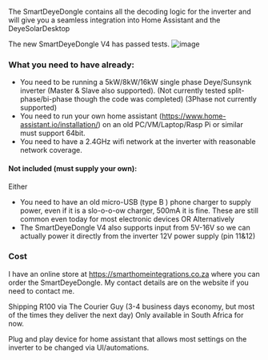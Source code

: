 The SmartDeyeDongle contains all the decoding logic for the inverter and will give you a seamless integration into Home Assistant and the DeyeSolarDesktop

The new SmartDeyeDongle V4 has passed tests.
![image](./SmartDeyeDongle.jpg)


### What you need to have already:
* You need to be running a 5kW/8kW/16kW single phase Deye/Sunsynk inverter (Master & Slave also supported).
(Not currently tested split-phase/bi-phase though the code was completed)
(3Phase not currently supported)
* You need to run your own home assistant (https://www.home-assistant.io/installation/) on an old PC/VM/Laptop/Rasp Pi or similar must support 64bit.
* You need to have a 2.4GHz wifi network at the inverter with reasonable network coverage.

#### Not included (must supply your own):
Either
* You need to have an old micro-USB (type B  )   phone charger to supply power, even if it is a slo-o-o-ow charger, 500mA it is fine. These are still common even today for most electronic devices
OR Alternatively
* The SmartDeyeDongle V4 also supports input from 5V-16V so we can actually power it directly from the inverter 12V power supply (pin 11&12)

### Cost
I have an online store at https://smarthomeintegrations.co.za where you can order the SmartDeyeDongle. My contact details are on the website if you need to contact me.

Shipping R100 via The Courier Guy (3-4 business days economy, but most of the times they deliver the next day) Only available in South Africa for now.

Plug and play device for home assistant that allows most settings on the inverter to be changed via UI/automations.
